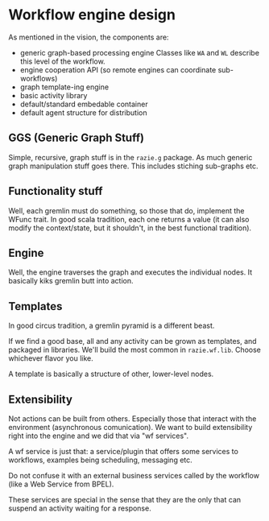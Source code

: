 
Workflow engine design
======================

As mentioned in the vision, the components are:

* generic graph-based processing engine
Classes like <code>WA</code> and <code>WL</code> describe this level of the workflow.
* engine cooperation API (so remote engines can coordinate sub-workflows)
* graph template-ing engine
* basic activity library
* default/standard embedable container
* default agent structure for distribution


GGS (Generic Graph Stuff)
-------------------------

Simple, recursive, graph stuff is in the <code>razie.g</code> package. As much generic graph manipulation
stuff goes there. This includes stiching sub-graphs etc.


Functionality stuff
-------------------

Well, each gremlin must do something, so those that do, implement the WFunc trait.
In good scala tradition, each one returns a value (it can also modify the context/state, but it shouldn't,
in the best functional tradition).


Engine
------

Well, the engine traverses the graph and executes the individual nodes. It basically kiks gremlin butt 
into action.


Templates
---------

In good circus tradition, a gremlin pyramid is a different beast.

If we find a good base, all and any activity can be grown as templates, and packaged in libraries. 
We'll build the most common in <code>razie.wf.lib</code>. Choose whichever flavor you like.

A template is basically a structure of other, lower-level nodes.


Extensibility
-------------

Not actions can be built from others. Especially those that interact with the environment (asynchronous
comunication). We want to build extensibility right into the engine and we did that via "wf services".

A wf service is just that: a service/plugin that offers some services to workflows, examples being
scheduling, messaging etc.

Do not confuse it with an external business services called by the workflow (like a Web Service from BPEL).
 
These services are special in the sense that they are the only that can suspend an activity waiting 
for a response.


